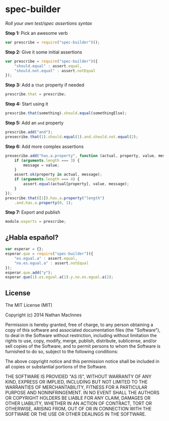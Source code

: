 # spec-builder #

_Roll your own test/spec assertions syntax_

**Step 1:** Pick an awesome verb
````js
var prescribe = require("spec-builder")();
````

**Step 2:** Give it some initial assertions
````js
var prescribe = require("spec-builder")({
    "should.equal" : assert.equal,
    "should.not.equal" : assert.notEqual
});
````

**Step 3:** Add a `that` property if needed
````js
prescribe.that = prescribe;
````

**Step 4:** Start using it
````js
prescribe.that(something).should.equal(somethingElse);
````

**Step 5:** Add an `and` property
````js
prescribe.add("and");
presecribe.that(1).should.equal(1).and.should.not.equal(2);
````

**Step 6:** Add more complex assertions
````js
presecribe.add("has.a.property", function (actual, property, value, message) {
    if (arguments.length === 3) {
        message = value;
    }
    assert.ok(property in actual, message);
    if (arguments.length === 4) {
        assert.equal(actual[property], value, message);
    }
});
prescribe.that([1]).has.a.property("length")
    .and.has.a.property(0, 1);
````

**Step 7:** Export and publish
````js
module.exports = prescribe;
````

## ¿Habla español? ##

````js
var esperar = {};
esperar.que = require("spec-builder")({
    "es.egual.a" : assert.equal,
    "no.es.egual.a" : assert.notEqual
});
esperar.que.add("y");
esperar.que(1).es.egual.a(1).y.no.es.egual.a(2);
````

## License ##

The MIT License (MIT)

Copyright (c) 2014 Nathan MacInnes

Permission is hereby granted, free of charge, to any person obtaining a copy
of this software and associated documentation files (the "Software"), to deal
in the Software without restriction, including without limitation the rights
to use, copy, modify, merge, publish, distribute, sublicense, and/or sell
copies of the Software, and to permit persons to whom the Software is
furnished to do so, subject to the following conditions:

The above copyright notice and this permission notice shall be included in
all copies or substantial portions of the Software.

THE SOFTWARE IS PROVIDED "AS IS", WITHOUT WARRANTY OF ANY KIND, EXPRESS OR
IMPLIED, INCLUDING BUT NOT LIMITED TO THE WARRANTIES OF MERCHANTABILITY,
FITNESS FOR A PARTICULAR PURPOSE AND NONINFRINGEMENT. IN NO EVENT SHALL THE
AUTHORS OR COPYRIGHT HOLDERS BE LIABLE FOR ANY CLAIM, DAMAGES OR OTHER
LIABILITY, WHETHER IN AN ACTION OF CONTRACT, TORT OR OTHERWISE, ARISING FROM,
OUT OF OR IN CONNECTION WITH THE SOFTWARE OR THE USE OR OTHER DEALINGS IN
THE SOFTWARE.
